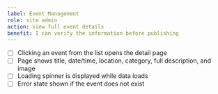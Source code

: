 ```yaml
---
label: Event Management
role: site admin
action: view full event details
benefit: I can verify the information before publishing
---
```


- [ ] Clicking an event from the list opens the detail page
- [ ] Page shows title, date/time, location, category, full description, and image
- [ ] Loading spinner is displayed while data loads
- [ ] Error state shown if the event does not exist
